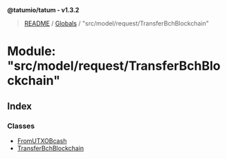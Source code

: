 **@tatumio/tatum - v1.3.2**

> [README](../README.md) / [Globals](../globals.md) / "src/model/request/TransferBchBlockchain"

# Module: "src/model/request/TransferBchBlockchain"

## Index

### Classes

* [FromUTXOBcash](../classes/_src_model_request_transferbchblockchain_.fromutxobcash.md)
* [TransferBchBlockchain](../classes/_src_model_request_transferbchblockchain_.transferbchblockchain.md)
